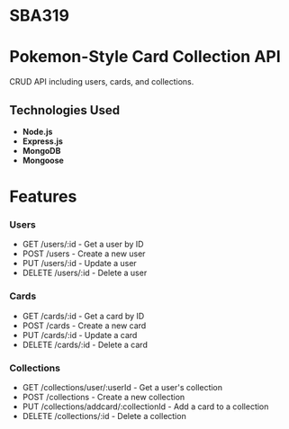 # SBA319
# Pokemon-Style Card Collection API

 CRUD API including users, cards, and collections.

## Technologies Used
- **Node.js**
- **Express.js** 
- **MongoDB**
- **Mongoose** 

# Features

### Users
- GET /users/:id - Get a user by ID
- POST /users - Create a new user
- PUT /users/:id - Update a user
- DELETE /users/:id - Delete a user

### Cards
- GET /cards/:id - Get a card by ID
- POST /cards - Create a new card
- PUT /cards/:id - Update a card
- DELETE /cards/:id - Delete a card

### Collections
- GET /collections/user/:userId - Get a user's collection
- POST /collections - Create a new collection
- PUT /collections/addcard/:collectionId - Add a card to a collection
- DELETE /collections/:id - Delete a collection


